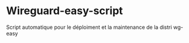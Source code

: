 # Wireguard-easy-script
Script automatique pour le déploiment et la maintenance de la distri wg-easy
